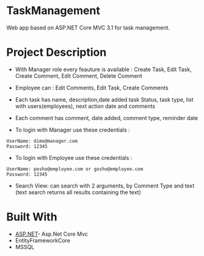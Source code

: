 # TaskManagement
Web app based on ASP.NET Core MVC 3.1 for task management.

# Project Description
* With Manager role every feauture is available : Create Task, Edit Task, Create Comment, Edit Comment, Delete Comment

* Employee can : Edit Comments, Edit Task, Create Comments

* Each task has name, description,date added	task Status, task type, list with users(employees), next action date and comments
* Each comment has comment, date added, comment type, reminder date
* To login with Manager use these credentials : 



```
UserName: dimo@manager.com
Password: 12345
```
* To login with Employee use these credentials : 
```
UserName: pesho@employee.com or gosho@employee.com
Password: 12345
```
* Search View: can search with 2 arguments, by Comment Type and text (text search returns all results containing the text)
# Built With
* [ASP.NET](https://dotnet.microsoft.com/apps/aspnet)- Asp.Net Core Mvc
* EntityFrameworkCore
* MSSQL
